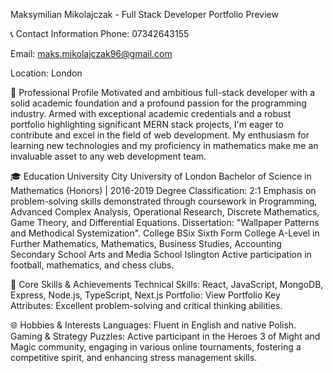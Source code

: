 Maksymilian Mikolajczak - Full Stack Developer
Portfolio Preview

📞 Contact Information
Phone: 07342643155

Email: maks.mikolajczak96@gmail.com

Location: London

🌟 Professional Profile
Motivated and ambitious full-stack developer with a solid academic foundation and a profound passion for the programming industry. Armed with exceptional academic credentials and a robust portfolio highlighting significant MERN stack projects, I'm eager to contribute and excel in the field of web development. My enthusiasm for learning new technologies and my proficiency in mathematics make me an invaluable asset to any web development team.


🎓 Education
University
City University of London
Bachelor of Science in Mathematics (Honors) | 2016-2019
Degree Classification: 2:1
Emphasis on problem-solving skills demonstrated through coursework in Programming, Advanced Complex Analysis, Operational Research, Discrete Mathematics, Game Theory, and Differential Equations. Dissertation: "Wallpaper Patterns and Methodical Systemization".
College
BSix Sixth Form College
A-Level in Further Mathematics, Mathematics, Business Studies, Accounting 
Secondary School
Arts and Media School Islington
Active participation in football, mathematics, and chess clubs.

🚀 Core Skills & Achievements
Technical Skills: React, JavaScript, MongoDB, Express, Node.js, TypeScript, Next.js
Portfolio: View Portfolio
Key Attributes: Excellent problem-solving and critical thinking abilities.

🌐 Hobbies & Interests
Languages: Fluent in English and native Polish.
Gaming & Strategy Puzzles: Active participant in the Heroes 3 of Might and Magic community, engaging in various online tournaments, fostering a competitive spirit, and enhancing stress management skills.
